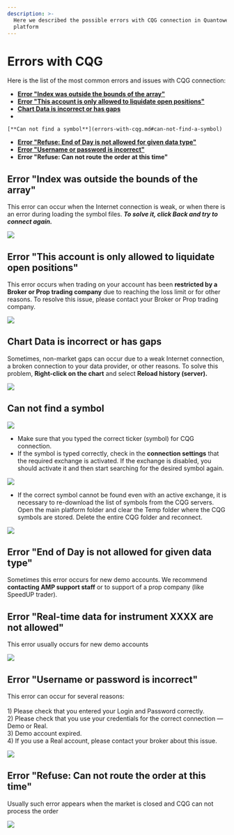 ```yaml
---
description: >-
  Here we described the possible errors with CQG connection in Quantower
  platform
---
```


# Errors with CQG

Here is the list of the most common errors and issues with CQG connection:

* [**Error "Index was outside the bounds of the array"**](errors-with-cqg.md#error-index-was-outside-the-bounds-of-the-array)
* [**Error "This account is only allowed to liquidate open positions"**](errors-with-cqg.md#error-this-account-is-only-allowed-to-liquidate-open-positions)
* [**Chart Data is incorrect or has gaps**](errors-with-cqg.md#chart-data-is-incorrect-or-has-gaps)
*

    [**Can not find a symbol**](errors-with-cqg.md#can-not-find-a-symbol)
* [**Error "Refuse: End of Day is not allowed for given data type"**](errors-with-cqg.md#error-end-of-day-is-not-allowed-for-given-data-type)
* [**Error "Username or password is incorrect"**](errors-with-cqg.md#error-username-or-password-is-incorrect)
* **Error "Refuse: Can not route the order at this time"**

## Error "Index was outside the bounds of the array"

This error can occur when the Internet connection is weak, or when there is an error during loading the symbol files. _**To solve it, click Back and try to connect again.**_

![](<../../.gitbook/assets/image (159).png>)

## Error "This account is only allowed to liquidate open positions"

This error occurs when trading on your account has been **restricted by a Broker or Prop trading company** due to reaching the loss limit or for other reasons. To resolve this issue, please contact your Broker or Prop trading company.

![](<../../.gitbook/assets/image (162).png>)

## Chart Data is incorrect or has gaps

Sometimes, non-market gaps can occur due to a weak Internet connection, a broken connection to your data provider, or other reasons. To solve this problem, **Right-click on the chart** and select **Reload history (server).**

![](<../../.gitbook/assets/image (166).png>)

## Can not find a symbol

![](<../../.gitbook/assets/image (158).png>)

* Make sure that you typed the correct ticker (symbol) for CQG connection.
* If the symbol is typed correctly, check in the **connection settings** that the required exchange is activated. If the exchange is disabled, you should activate it and then start searching for the desired symbol again.

![](<../../.gitbook/assets/image (160).png>)

* If the correct symbol cannot be found even with an active exchange, it is necessary to re-download the list of symbols from the CQG servers. Open the main platform folder and clear the Temp folder where the CQG symbols are stored. Delete the entire CQG folder and reconnect.

![](../../.gitbook/assets/delete-temp-folder.gif)

## Error "End of Day is not allowed for given data type"

Sometimes this error occurs for new demo accounts. We recommend **contacting AMP support staff** or to support of a prop company (like SpeedUP trader).

## Error "Real-time data for instrument XXXX are not allowed"

This error usually occurs for new demo accounts

![](<../../.gitbook/assets/image (222).png>)

## Error "Username or password is incorrect"

This error can occur for several reasons:\
\
1\) Please check that you entered your Login and Password correctly.\
2\) Please check that you use your credentials for the correct connection — Demo or Real.\
3\) Demo account expired.\
4\) If you use a Real account, please contact your broker about this issue.

![](<../../.gitbook/assets/image (266).png>)

## Error "Refuse: Can not route the order at this time"

Usually such error appears when the market is closed and CQG can not process the order

![](<../../.gitbook/assets/image (345) (1) (1).png>)

